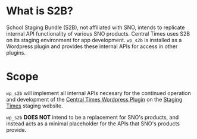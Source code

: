 # What is S2B?

School Staging Bundle (S2B), not affiliated with SNO, intends to replicate internal API functionality of various SNO
products. Central Times uses S2B on its staging environment for app development.
`wp_s2b` is installed as a Wordpress plugin and provides these internal APIs for access in other plugins.

# Scope

`wp_s2b` will implement all internal APIs necesary for the continued operation and development of the
[Central Times Wordpress Plugin](https://github.com/CentralTimes/wp_centraltimes) on
the [Staging Times](https://staging.centraltimes.org/) staging website.

`wp_s2b` **DOES NOT** intend to be a replacement for SNO's products, and instead acts as a minimal placeholder for the
APIs that SNO's products provide.
